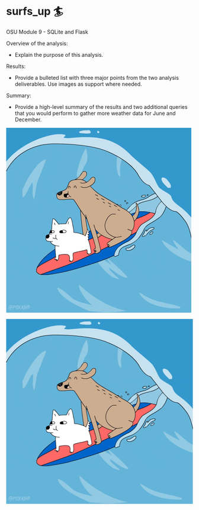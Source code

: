# surfs_up :surfer:
OSU Module 9 - SQLite and Flask



Overview of the analysis: 
- Explain the purpose of this analysis.


Results:
- Provide a bulleted list with three major points from the two analysis deliverables. Use images as support where needed.


Summary:
- Provide a high-level summary of the results and two additional queries that you would perform to gather more weather data for June and December.

![](surfing_dogs.gif)

<img src="surfing_dogs.gif" width="700" height="500">
